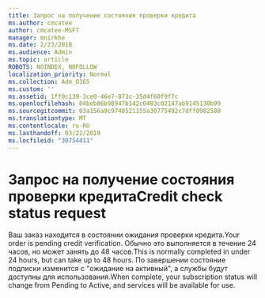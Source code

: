 ```yaml
---
title: Запрос на получение состояния проверки кредита
ms.author: cmcatee
author: cmcatee-MSFT
manager: mnirkhe
ms.date: 2/23/2018
ms.audience: Admin
ms.topic: article
ROBOTS: NOINDEX, NOFOLLOW
localization_priority: Normal
ms.collection: Adm_O365
ms.custom: ''
ms.assetid: 1ff0c139-3ce0-46e7-873c-35d4f60f9f7c
ms.openlocfilehash: 04beb86b98947b142c0483c02147ab9145130b99
ms.sourcegitcommit: 03a156a9c9740521155a30775492c7dff0982588
ms.translationtype: MT
ms.contentlocale: ru-RU
ms.lasthandoff: 03/22/2019
ms.locfileid: "30754411"
---
```

# <a name="credit-check-status-request"></a><span data-ttu-id="b1cb8-102">Запрос на получение состояния проверки кредита</span><span class="sxs-lookup"><span data-stu-id="b1cb8-102">Credit check status request</span></span>

<span data-ttu-id="b1cb8-103">Ваш заказ находится в состоянии ожидания проверки кредита.</span><span class="sxs-lookup"><span data-stu-id="b1cb8-103">Your order is pending credit verification.</span></span> <span data-ttu-id="b1cb8-104">Обычно это выполняется в течение 24 часов, но может занять до 48 часов.</span><span class="sxs-lookup"><span data-stu-id="b1cb8-104">This is normally completed in under 24 hours, but can take up to 48 hours.</span></span> <span data-ttu-id="b1cb8-105">По завершении состояние подписки изменится с "ожидание на активный", а службы будут доступны для использования.</span><span class="sxs-lookup"><span data-stu-id="b1cb8-105">When complete, your subscription status will change from Pending to Active, and services will be available for use.</span></span>
  


